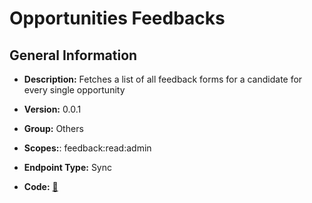 # Opportunities Feedbacks

## General Information

- **Description:** Fetches a list of all feedback forms for a candidate for every single opportunity

- **Version:** 0.0.1
- **Group:** Others
- **Scopes:**: feedback:read:admin
- **Endpoint Type:** Sync
- **Code:** [🔗](https://github.com/NangoHQ/integration-templates/tree/main/integrations/lever-sandbox/syncs/opportunities-feedbacks.ts)
